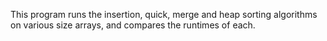 This program runs the insertion, quick, merge and heap sorting algorithms on various size arrays, and compares the runtimes of each. 
